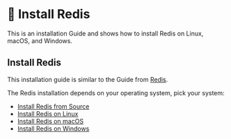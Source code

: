 # 👑 Install Redis

This is an installation Guide and shows how to install Redis on Linux, macOS, and Windows.

## Install Redis

This installation guide is similar to the Guide from [Redis](https://redis.io/docs/install/install-redis/).

The Redis installation depends on your operating system, pick your system:

- [Install Redis from Source](./source/README.md)
- [Install Redis on Linux]()
- [Install Redis on macOS]()
- [Install Redis on Windows]()
